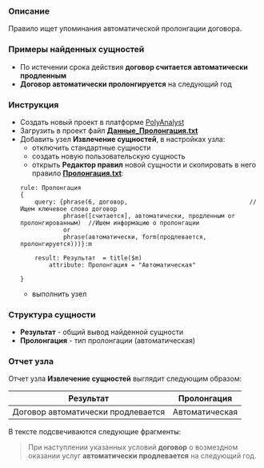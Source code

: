 ### Описание
Правило ищет упоминания автоматической пролонгации договора.

### Примеры найденных сущностей
* По истечении срока действия **договор считается автоматически продленным** 
* **Договор автоматически пролонгируется** на следующий год

### Инструкция
* Создать новый проект в платформе [PolyAnalyst](https://www.megaputer.ru/produkti/)
* Загрузить в проект файл [**Данные_Пролонгация.txt**](Данные_Пролонгация.txt)
* Добавить узел **Извлечение сущностей**, в настройках узла:
	 * отключить стандартные сущности
	 * создать новую пользовательскую сущность
	 * открыть **Редактор правил** новой сущности и скопировать в него правило [**Пролонгация.txt**](Пролонгация.txt):
	```
	rule: Пролонгация
	{
	    query: {phrase(6, договор,									//Ищем ключевое слово договор
				phrase([считается], автоматически, продленным or пролонгированным) 	//Ишем информацию о пролонгации
				or 
				phrase(автоматически, form(продлевается, пролонгируется)))}:m

	    result: Результат  = title($m)
			attribute: Пролонгация = "Автоматическая"

	}
	```
	 * выполнить узел

### Структура сущности
* **Результат** - общий вывод найденной сущности
* **Пролонгация** - тип пролонгации (автоматическая)

### Отчет узла
Отчет узла **Извлечение сущностей** выглядит следующим образом:

| Результат | Пролонгация | 
| ------ | ------ |
| Договор автоматически продлевается | Автоматическая |

В тексте подсвечиваются следующие фрагменты:
> При наступлении указанных условий **договор** о возмездном оказании услуг **автоматически продлевается** на следующий год.
